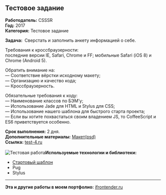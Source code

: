 ## Teстовое задание

<strong>Работодатель:</strong> CSSSR<br>
<strong>Год:</strong> 2017<br>
<strong>Категория:</strong> Тестовое задание<br>

<strong>Задача: </strong>
Сверстать и заполнить анкету информацией о себе.

Требования к кроссбраузерности:<br> 
последние версии IE, Safari, Chrome и FF; мобильные Safari (iOS 8) и Chrome (Android 5).

Обратить внимание на:<br>
— Соответствие вёрстки исходному макету;<br>
— Организацию и качество кода;<br>
— Кроссбраузерность.<br>

Обязательные требования к коду:<br>
— Наименование классов по Б​ЭМ’у;<br>
— Использование J​ade для HTML и S​tylus​ для CSS;<br>
— Использование нашего ш​аблона для быстрого старта проекта;<br>
— Если вы хотите похвастаться своим владением JS, то CoffeeScript и ES6 приветствуется особенно.

<strong>Срок выполнения:</strong> 2 дня.<br>
<strong>Дополнительные материалы:</strong> </strong> <a href="https://www.dropbox.com/s/yaqlnt5mqsvc6vy/anketa.psd?dl=0" target="_blank" rel="noopener noreferrer">Макет(psd)</a><br>
<strong>Ссылка:</strong> <a href="http://test-4.ifrontender.ru/" target="_blank" rel="noopener noreferrer">test-4.ru</a><br><br>
<img src="http://ifrontender.ru/wp-content/uploads/2017/08/test-4_pic.jpg" alt="Тестовая работа" /><strong>Используемые технологии и библиотеки:
</strong>
- <a href="https://github.com/CSSSR/csssr-project-template" target="_blank" rel="noopener noreferrer">Стартовый шаблон</a>
- Pug
- Stylus
<hr>
<strong>Эта и другие работы в моем портфолио:</strong> <a href="http://ifrontender.ru/portfolio/test-1/" target="_blank" rel="noopener noreferrer">ifrontender.ru</a>
